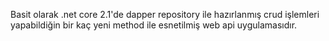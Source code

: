 Basit olarak .net core 2.1'de dapper repository ile hazırlanmış crud işlemleri yapabildiğin bir kaç yeni method ile esnetilmiş web api uygulamasıdır.
